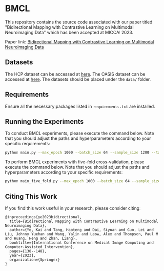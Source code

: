 # BMCL

This repository contains the source code associated with our paper titled "Bidirectional Mapping with Contrastive Learning on Multimodal Neuroimaging Data" which has been accepted at MICCAI 2023.

Paper link:
[Bidirectional Mapping with Contrastive Learning on Multimodal Neuroimaging Data](https://link.springer.com/chapter/10.1007/978-3-031-43898-1_14)

## Datasets

The HCP dataset can be accessed at [here](https://www.humanconnectome.org/study/hcp-young-adult/data-releases). The OASIS dataset can be accessed at [here](https://www.oasis-brains.org/#data). The datasets should be placed under the `data/` folder.

## Requirements

Ensure all the necessary packages listed in `requirements.txt` are installed.

## Running the Experiments

To conduct BMCL experiments, please execute the command below. Note that you should adjust the paths and hyperparameters according to your specific requirements:

```bash
python main.py --max_epoch 1000 --batch_size 64 --sample_size 1200 --target gender --dataset HCP --graph_data_dir './data/graphs' --label_path './data/labels.csv' --seq_data_dir './data/sequences' --hidden_dim 512 --hidden_layers 2 --merge_layers 2 --num_heads 4 --lr 1e-4 --factor 0.5 --patience 20 --recon False
```

To perform BMCL experiments with five-fold cross-validation, please execute the command below. Note that you should adjust the paths and hyperparameters according to your specific requirements:

```bash
python main_five_fold.py --max_epoch 1000 --batch_size 64 --sample_size 1200 --target gender --dataset HCP --graph_data_dir './data/graphs' --label_path './data/labels.csv' --seq_data_dir './data/sequences' --hidden_dim 512 --hidden_layers 2 --merge_layers 2 --num_heads 4 --lr 1e-4 --factor 0.5 --patience 20 --recon False
```

## Citing This Work

If you find this work useful in your research, please consider citing:

```plaintext
@inproceedings{ye2023bidirectional,
  title={Bidirectional Mapping with Contrastive Learning on Multimodal Neuroimaging Data},
  author={Ye, Kai and Tang, Haoteng and Dai, Siyuan and Guo, Lei and Liu, Johnny Yuehan and Wang, Yalin and Leow, Alex and Thompson, Paul M and Huang, Heng and Zhan, Liang},
  booktitle={International Conference on Medical Image Computing and Computer-Assisted Intervention},
  pages={138--148},
  year={2023},
  organization={Springer}
}

```

